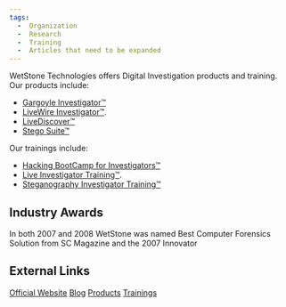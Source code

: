 ```yaml
---
tags:
  -  Organization
  -  Research
  -  Training
  -  Articles that need to be expanded
---
```

WetStone Technologies offers Digital Investigation products and
training. Our products include:

- [Gargoyle Investigator™](gargoyle_investigator.md)
- [LiveWire Investigator™](livewire_investigator.md).
- [LiveDiscover™](livediscover.md)
- [Stego Suite™](stego_suite.md)

Our trainings include:

- [Hacking BootCamp for
  Investigators™](hacking_bootcamp_for_investigators.md)
- [Live Investigator Training™](live_investigator_training.md).
- [Steganography Investigator
  Training™](steganography_investigator_training.md)

## Industry Awards

In both 2007 and 2008 WetStone was named Best Computer Forensics
Solution from SC Magazine and the 2007 Innovator

## External Links

[Official Website](http://www.wetstonetech.com/)
[Blog](http://www.wetstonetech.com/blogs/)
[Products](http://www.wetstonetech.com/forensictools.html/)
[Trainings](http://www.wetstonetech.com/trainings.html/)